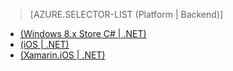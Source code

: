 ﻿> [AZURE.SELECTOR-LIST (Platform | Backend)]
- [(Windows 8.x Store C# | .NET)](../articles/app-service-mobile-dotnet-backend-windows-store-dotnet-push-notifications-to-users-preview.md)
- [(iOS | .NET)](../articles/app-service-mobile-dotnet-backend-ios-push-notifications-to-users-preview.md)
- [(Xamarin.iOS | .NET)](../articles/app-service-mobile-dotnet-backend-xamarin-ios-push-notifications-to-user-preview.md)
